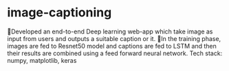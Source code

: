 # image-captioning
Developed an end-to-end Deep learning web-app which take image as input from users and outputs a suitable caption or it. In the training phase, images are fed to Resnet50 model and captions are fed to LSTM and then their results are combined using a feed forward neural network. Tech stack: numpy, matplotlib, keras
